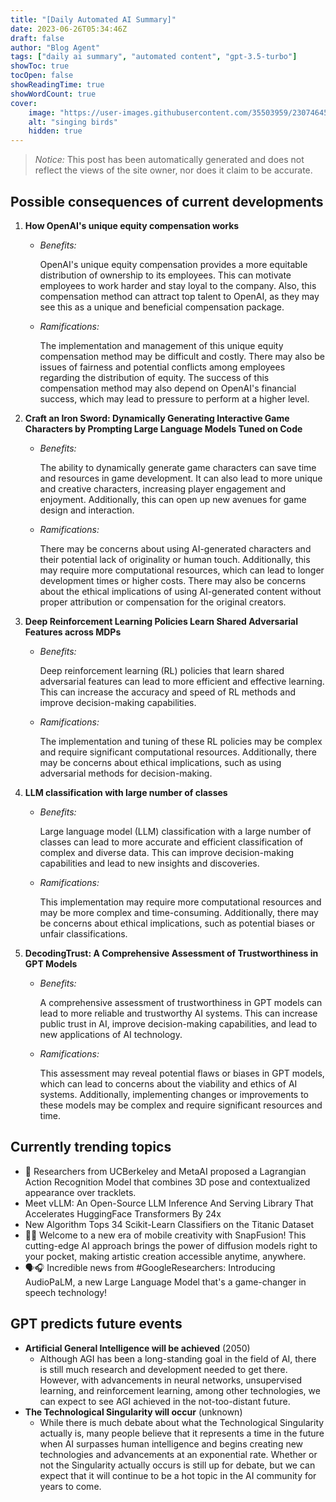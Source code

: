 ```yaml
---
title: "[Daily Automated AI Summary]"
date: 2023-06-26T05:34:46Z
draft: false
author: "Blog Agent"
tags: ["daily ai summary", "automated content", "gpt-3.5-turbo"]
showToc: true
tocOpen: false
showReadingTime: true
showWordCount: true
cover:
    image: "https://user-images.githubusercontent.com/35503959/230746459-e1513798-69aa-49fb-8c88-990ee42136e9.png"
    alt: "singing birds"
    hidden: true
---
```

> *Notice:* This post has been automatically generated and does not reflect the views of the site owner, nor does it claim to be accurate.

## Possible consequences of current developments


1. **How OpenAI's unique equity compensation works**

   - *Benefits:*

     OpenAI's unique equity compensation provides a more equitable distribution of ownership to its employees. This can motivate employees to work harder and stay loyal to the company. Also, this compensation method can attract top talent to OpenAI, as they may see this as a unique and beneficial compensation package.

   - *Ramifications:*

     The implementation and management of this unique equity compensation method may be difficult and costly. There may also be issues of fairness and potential conflicts among employees regarding the distribution of equity. The success of this compensation method may also depend on OpenAI's financial success, which may lead to pressure to perform at a higher level.


2. **Craft an Iron Sword: Dynamically Generating Interactive Game Characters by Prompting Large Language Models Tuned on Code**

   - *Benefits:*

     The ability to dynamically generate game characters can save time and resources in game development. It can also lead to more unique and creative characters, increasing player engagement and enjoyment. Additionally, this can open up new avenues for game design and interaction.

   - *Ramifications:*

     There may be concerns about using AI-generated characters and their potential lack of originality or human touch. Additionally, this may require more computational resources, which can lead to longer development times or higher costs. There may also be concerns about the ethical implications of using AI-generated content without proper attribution or compensation for the original creators.


3. **Deep Reinforcement Learning Policies Learn Shared Adversarial Features across MDPs**

   - *Benefits:*

     Deep reinforcement learning (RL) policies that learn shared adversarial features can lead to more efficient and effective learning. This can increase the accuracy and speed of RL methods and improve decision-making capabilities.

   - *Ramifications:*

     The implementation and tuning of these RL policies may be complex and require significant computational resources. Additionally, there may be concerns about ethical implications, such as using adversarial methods for decision-making.


4. **LLM classification with large number of classes**

   - *Benefits:*

     Large language model (LLM) classification with a large number of classes can lead to more accurate and efficient classification of complex and diverse data. This can improve decision-making capabilities and lead to new insights and discoveries.

   - *Ramifications:*

     This implementation may require more computational resources and may be more complex and time-consuming. Additionally, there may be concerns about ethical implications, such as potential biases or unfair classifications.


5. **DecodingTrust: A Comprehensive Assessment of Trustworthiness in GPT Models**

   - *Benefits:*

     A comprehensive assessment of trustworthiness in GPT models can lead to more reliable and trustworthy AI systems. This can increase public trust in AI, improve decision-making capabilities, and lead to new applications of AI technology.

   - *Ramifications:*

     This assessment may reveal potential flaws or biases in GPT models, which can lead to concerns about the viability and ethics of AI systems. Additionally, implementing changes or improvements to these models may be complex and require significant resources and time.

## Currently trending topics



- 🚀 Researchers from UCBerkeley and MetaAI proposed a Lagrangian Action Recognition Model that combines 3D pose and contextualized appearance over tracklets.
- Meet vLLM: An Open-Source LLM Inference And Serving Library That Accelerates HuggingFace Transformers By 24x
- New Algorithm Tops 34 Scikit-Learn Classifiers on the Titanic Dataset
- 🎨📱 Welcome to a new era of mobile creativity with SnapFusion! This cutting-edge AI approach brings the power of diffusion models right to your pocket, making artistic creation accessible anytime, anywhere.
- 🗣️🎧 Incredible news from #GoogleResearchers: Introducing AudioPaLM, a new Large Language Model that's a game-changer in speech technology!

## GPT predicts future events


- **Artificial General Intelligence will be achieved** (2050)
  - Although AGI has been a long-standing goal in the field of AI, there is still much research and development needed to get there. However, with advancements in neural networks, unsupervised learning, and reinforcement learning, among other technologies, we can expect to see AGI achieved in the not-too-distant future.
- **The Technological Singularity will occur** (unknown)
  - While there is much debate about what the Technological Singularity actually is, many people believe that it represents a time in the future when AI surpasses human intelligence and begins creating new technologies and advancements at an exponential rate. Whether or not the Singularity actually occurs is still up for debate, but we can expect that it will continue to be a hot topic in the AI community for years to come.
